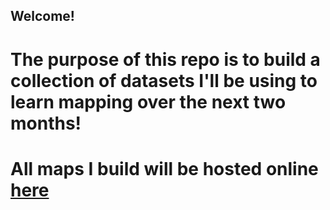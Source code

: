 ## Welcome!

# The purpose of this repo is to build a collection of datasets I'll be using to learn mapping over the next two months!

# All maps I build will be hosted online [here](https://areenaarora.com/mapping/)